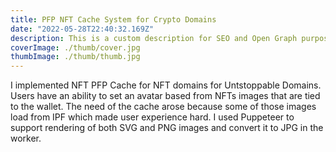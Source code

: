 ```yaml
---
title: PFP NFT Cache System for Crypto Domains
date: "2022-05-28T22:40:32.169Z"
description: This is a custom description for SEO and Open Graph purposes, rather than the default generated excerpt. Simply add a description field to the frontmatter.
coverImage: ./thumb/cover.jpg
thumbImage: ./thumb/thumb.jpg
---
```


I implemented NFT PFP Cache for NFT domains for Untstoppable Domains.
Users have an ability to set an avatar based from NFTs images that are tied to the wallet.
The need of the cache arose because some of those images load from IPF which made user experience hard. I used Puppeteer to support rendering of both SVG and PNG images and convert it to JPG in the worker.
